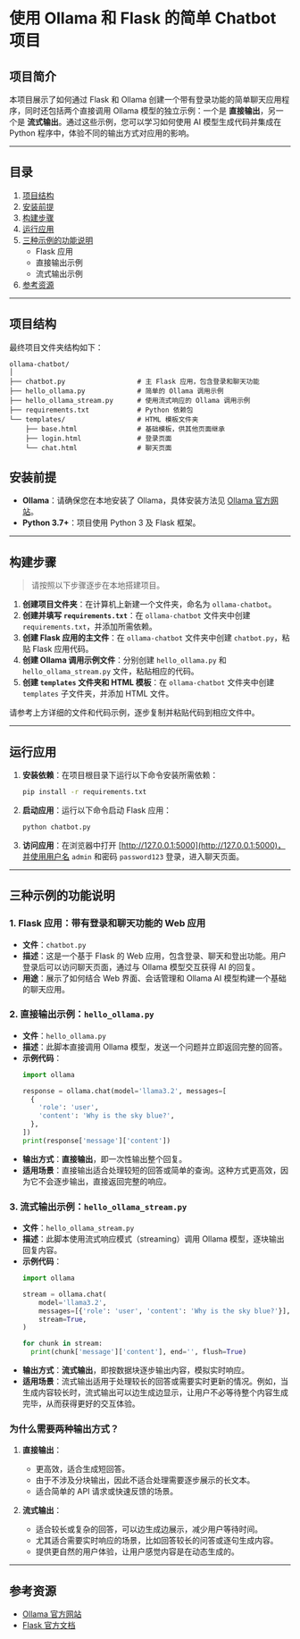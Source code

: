 # 使用 Ollama 和 Flask 的简单 Chatbot 项目

## 项目简介

本项目展示了如何通过 Flask 和 Ollama 创建一个带有登录功能的简单聊天应用程序，同时还包括两个直接调用 Ollama 模型的独立示例：一个是 **直接输出**，另一个是 **流式输出**。通过这些示例，您可以学习如何使用 AI 模型生成代码并集成在 Python 程序中，体验不同的输出方式对应用的影响。

---

## 目录

1. [项目结构](#项目结构)
2. [安装前提](#安装前提)
3. [构建步骤](#构建步骤)
4. [运行应用](#运行应用)
5. [三种示例的功能说明](#三种示例的功能说明)
   - Flask 应用
   - 直接输出示例
   - 流式输出示例
6. [参考资源](#参考资源)

---

## 项目结构

最终项目文件夹结构如下：

```
ollama-chatbot/
│
├── chatbot.py                  # 主 Flask 应用，包含登录和聊天功能
├── hello_ollama.py             # 简单的 Ollama 调用示例
├── hello_ollama_stream.py      # 使用流式响应的 Ollama 调用示例
├── requirements.txt            # Python 依赖包
└── templates/                  # HTML 模板文件夹
    ├── base.html               # 基础模板，供其他页面继承
    ├── login.html              # 登录页面
    └── chat.html               # 聊天页面
```

## 安装前提

- **Ollama**：请确保您在本地安装了 Ollama，具体安装方法见 [Ollama 官方网站](https://ollama.com/)。
- **Python 3.7+**：项目使用 Python 3 及 Flask 框架。

---

## 构建步骤

> 请按照以下步骤逐步在本地搭建项目。

1. **创建项目文件夹**：在计算机上新建一个文件夹，命名为 `ollama-chatbot`。
2. **创建并填写 `requirements.txt`**：在 `ollama-chatbot` 文件夹中创建 `requirements.txt`，并添加所需依赖。
3. **创建 Flask 应用的主文件**：在 `ollama-chatbot` 文件夹中创建 `chatbot.py`，粘贴 Flask 应用代码。
4. **创建 Ollama 调用示例文件**：分别创建 `hello_ollama.py` 和 `hello_ollama_stream.py` 文件，粘贴相应的代码。
5. **创建 `templates` 文件夹和 HTML 模板**：在 `ollama-chatbot` 文件夹中创建 `templates` 子文件夹，并添加 HTML 文件。

请参考上方详细的文件和代码示例，逐步复制并粘贴代码到相应文件中。

---

## 运行应用

1. **安装依赖**：在项目根目录下运行以下命令安装所需依赖：
   ```bash
   pip install -r requirements.txt
   ```

2. **启动应用**：运行以下命令启动 Flask 应用：
   ```bash
   python chatbot.py
   ```

3. **访问应用**：在浏览器中打开 [http://127.0.0.1:5000](http://127.0.0.1:5000)，并使用用户名 `admin` 和密码 `password123` 登录，进入聊天页面。

---

## 三种示例的功能说明

### 1. Flask 应用：带有登录和聊天功能的 Web 应用

- **文件**：`chatbot.py`
- **描述**：这是一个基于 Flask 的 Web 应用，包含登录、聊天和登出功能。用户登录后可以访问聊天页面，通过与 Ollama 模型交互获得 AI 的回复。
- **用途**：展示了如何结合 Web 界面、会话管理和 Ollama AI 模型构建一个基础的聊天应用。

### 2. 直接输出示例：`hello_ollama.py`

- **文件**：`hello_ollama.py`
- **描述**：此脚本直接调用 Ollama 模型，发送一个问题并立即返回完整的回答。
- **示例代码**：
  ```python
  import ollama

  response = ollama.chat(model='llama3.2', messages=[
    {
      'role': 'user',
      'content': 'Why is the sky blue?',
    },
  ])
  print(response['message']['content'])
  ```
- **输出方式**：**直接输出**，即一次性输出整个回复。
- **适用场景**：直接输出适合处理较短的回答或简单的查询。这种方式更高效，因为它不会逐步输出，直接返回完整的响应。

### 3. 流式输出示例：`hello_ollama_stream.py`

- **文件**：`hello_ollama_stream.py`
- **描述**：此脚本使用流式响应模式（streaming）调用 Ollama 模型，逐块输出回复内容。
- **示例代码**：
  ```python
  import ollama

  stream = ollama.chat(
      model='llama3.2',
      messages=[{'role': 'user', 'content': 'Why is the sky blue?'}],
      stream=True,
  )

  for chunk in stream:
    print(chunk['message']['content'], end='', flush=True)
  ```
- **输出方式**：**流式输出**，即按数据块逐步输出内容，模拟实时响应。
- **适用场景**：流式输出适用于处理较长的回答或需要实时更新的情况。例如，当生成内容较长时，流式输出可以边生成边显示，让用户不必等待整个内容生成完毕，从而获得更好的交互体验。

### 为什么需要两种输出方式？

1. **直接输出**：
   - 更高效，适合生成短回答。
   - 由于不涉及分块输出，因此不适合处理需要逐步展示的长文本。
   - 适合简单的 API 请求或快速反馈的场景。

2. **流式输出**：
   - 适合较长或复杂的回答，可以边生成边展示，减少用户等待时间。
   - 尤其适合需要实时响应的场景，比如回答较长的问答或逐句生成内容。
   - 提供更自然的用户体验，让用户感觉内容是在动态生成的。

---

## 参考资源

- [Ollama 官方网站](https://ollama.com/)
- [Flask 官方文档](https://flask.palletsprojects.com/)
